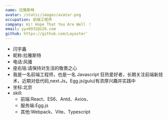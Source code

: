 ```yaml
---
name: 拉雅斯特
avatar: /static/images/avatar.png
occupation: 前端工程师
company: Hi! Hope That You Are Well ！
email: yyx0932@126.com
github: https://github.com/Layaster'
---
```


- 闫宇鑫
- 昵称:拉雅斯特
- 电话:风骚
- 座右铭:请保持对生活的敬畏之心
- 我是一名前端工程师，也是一名 Javascript 狂热爱好者，长期关注前端新技术，近期对低代码,next.Js，Egg.js(gulu)有浓厚兴趣并实践中
- 坐标:北京
- skill:
  - 前端:React、ES6、Antd、Axios、
  - 服务端:Egg.js
  - 其他:Webpack、Vite、Typescript
